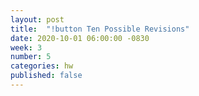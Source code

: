 ```yaml
---
layout: post
title:  "!button Ten Possible Revisions"
date: 2020-10-01 06:00:00 -0830
week: 3
number: 5
categories: hw
published: false
---
```

